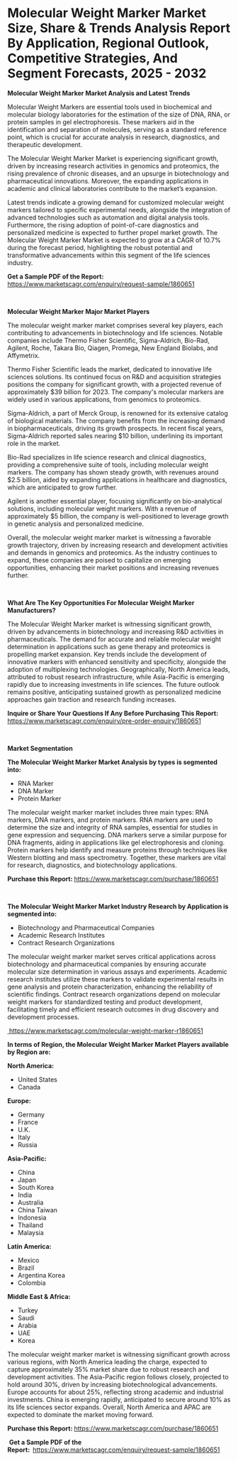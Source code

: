 <p><h1>Molecular Weight Marker Market Size, Share & Trends Analysis Report By Application, Regional Outlook, Competitive Strategies, And Segment Forecasts, 2025 - 2032</h1></p><p><strong>Molecular Weight Marker Market Analysis and Latest Trends</strong></p>
<p><p>Molecular Weight Markers are essential tools used in biochemical and molecular biology laboratories for the estimation of the size of DNA, RNA, or protein samples in gel electrophoresis. These markers aid in the identification and separation of molecules, serving as a standard reference point, which is crucial for accurate analysis in research, diagnostics, and therapeutic development.</p><p>The Molecular Weight Marker Market is experiencing significant growth, driven by increasing research activities in genomics and proteomics, the rising prevalence of chronic diseases, and an upsurge in biotechnology and pharmaceutical innovations. Moreover, the expanding applications in academic and clinical laboratories contribute to the market’s expansion. </p><p>Latest trends indicate a growing demand for customized molecular weight markers tailored to specific experimental needs, alongside the integration of advanced technologies such as automation and digital analysis tools. Furthermore, the rising adoption of point-of-care diagnostics and personalized medicine is expected to further propel market growth. The Molecular Weight Marker Market is expected to grow at a CAGR of 10.7% during the forecast period, highlighting the robust potential and transformative advancements within this segment of the life sciences industry.</p></p>
<p><strong>Get a Sample PDF of the Report:&nbsp;</strong> <a href="https://www.marketscagr.com/enquiry/request-sample/1860651?utm_campaign=2527&utm_medium=2&utm_source=Github&utm_content=ia&utm_term=12042025&utm_id=molecular-weight-marker">https://www.marketscagr.com/enquiry/request-sample/1860651</a></p>
<p>&nbsp;</p>
<p><strong>Molecular Weight Marker Major Market Players</strong></p>
<p><p>The molecular weight marker market comprises several key players, each contributing to advancements in biotechnology and life sciences. Notable companies include Thermo Fisher Scientific, Sigma-Aldrich, Bio-Rad, Agilent, Roche, Takara Bio, Qiagen, Promega, New England Biolabs, and Affymetrix. </p><p>Thermo Fisher Scientific leads the market, dedicated to innovative life sciences solutions. Its continued focus on R&D and acquisition strategies positions the company for significant growth, with a projected revenue of approximately $39 billion for 2023. The company's molecular markers are widely used in various applications, from genomics to proteomics.</p><p>Sigma-Aldrich, a part of Merck Group, is renowned for its extensive catalog of biological materials. The company benefits from the increasing demand in biopharmaceuticals, driving its growth prospects. In recent fiscal years, Sigma-Aldrich reported sales nearing $10 billion, underlining its important role in the market.</p><p>Bio-Rad specializes in life science research and clinical diagnostics, providing a comprehensive suite of tools, including molecular weight markers. The company has shown steady growth, with revenues around $2.5 billion, aided by expanding applications in healthcare and diagnostics, which are anticipated to grow further.</p><p>Agilent is another essential player, focusing significantly on bio-analytical solutions, including molecular weight markers. With a revenue of approximately $5 billion, the company is well-positioned to leverage growth in genetic analysis and personalized medicine.</p><p>Overall, the molecular weight marker market is witnessing a favorable growth trajectory, driven by increasing research and development activities and demands in genomics and proteomics. As the industry continues to expand, these companies are poised to capitalize on emerging opportunities, enhancing their market positions and increasing revenues further.</p></p>
<p>&nbsp;</p>
<p><strong>What Are The Key Opportunities For Molecular Weight Marker Manufacturers?</strong></p>
<p><p>The Molecular Weight Marker market is witnessing significant growth, driven by advancements in biotechnology and increasing R&D activities in pharmaceuticals. The demand for accurate and reliable molecular weight determination in applications such as gene therapy and proteomics is propelling market expansion. Key trends include the development of innovative markers with enhanced sensitivity and specificity, alongside the adoption of multiplexing technologies. Geographically, North America leads, attributed to robust research infrastructure, while Asia-Pacific is emerging rapidly due to increasing investments in life sciences. The future outlook remains positive, anticipating sustained growth as personalized medicine approaches gain traction and research funding increases.</p></p>
<p><strong>Inquire or Share Your Questions If Any Before Purchasing This Report:</strong> <a href="https://www.marketscagr.com/enquiry/pre-order-enquiry/1860651?utm_campaign=2527&utm_medium=2&utm_source=Github&utm_content=ia&utm_term=12042025&utm_id=molecular-weight-marker">https://www.marketscagr.com/enquiry/pre-order-enquiry/1860651</a></p>
<p>&nbsp;</p>
<p><strong>Market Segmentation</strong></p>
<p><strong>The Molecular Weight Marker Market Analysis by types is segmented into:</strong></p>
<p><ul><li>RNA Marker</li><li>DNA Marker</li><li>Protein Marker</li></ul></p>
<p><p>The molecular weight marker market includes three main types: RNA markers, DNA markers, and protein markers. RNA markers are used to determine the size and integrity of RNA samples, essential for studies in gene expression and sequencing. DNA markers serve a similar purpose for DNA fragments, aiding in applications like gel electrophoresis and cloning. Protein markers help identify and measure proteins through techniques like Western blotting and mass spectrometry. Together, these markers are vital for research, diagnostics, and biotechnology applications.</p></p>
<p><strong>Purchase this Report:&nbsp;</strong><a href="https://www.marketscagr.com/purchase/1860651?utm_campaign=2527&utm_medium=2&utm_source=Github&utm_content=ia&utm_term=12042025&utm_id=molecular-weight-marker">https://www.marketscagr.com/purchase/1860651</a></p>
<p>&nbsp;</p>
<p><strong>The Molecular Weight Marker Market Industry Research by Application is segmented into:</strong></p>
<p><ul><li>Biotechnology and Pharmaceutical Companies</li><li>Academic Research Institutes</li><li>Contract Research Organizations</li></ul></p>
<p><p>The molecular weight marker market serves critical applications across biotechnology and pharmaceutical companies by ensuring accurate molecular size determination in various assays and experiments. Academic research institutes utilize these markers to validate experimental results in gene analysis and protein characterization, enhancing the reliability of scientific findings. Contract research organizations depend on molecular weight markers for standardized testing and product development, facilitating timely and efficient research outcomes in drug discovery and development processes.</p></p>
<p><a href="https://www.marketscagr.com/molecular-weight-marker-r1860651?utm_campaign=2527&utm_medium=2&utm_source=Github&utm_content=ia&utm_term=12042025&utm_id=molecular-weight-marker">&nbsp;https://www.marketscagr.com/molecular-weight-marker-r1860651</a></p>
<p><strong>In terms of Region, the Molecular Weight Marker Market Players available by Region are:</strong></p>
<p>
    <p> <strong> North America: </strong>
        <ul>
            <li>United States</li>
            <li>Canada</li>
        </ul>
        </p> 
    <p> <strong> Europe: </strong>
        <ul>
            <li>Germany</li>
            <li>France</li>
            <li>U.K.</li>
            <li>Italy</li>
            <li>Russia</li>
        </ul>
        </p> 
    <p> <strong> Asia-Pacific: </strong>
        <ul>
            <li>China</li>
            <li>Japan</li>
            <li>South Korea</li>
            <li>India</li>
            <li>Australia</li>
            <li>China Taiwan</li>
            <li>Indonesia</li>
            <li>Thailand</li>
            <li>Malaysia</li>
        </ul>
        </p> 
    <p> <strong> Latin America: </strong>
        <ul>
            <li>Mexico</li>
            <li>Brazil</li>
            <li>Argentina Korea</li>
            <li>Colombia</li>
        </ul>
        </p> 
    <p> <strong> Middle East & Africa: </strong>
        <ul>
            <li>Turkey</li>
            <li>Saudi</li>
            <li>Arabia</li>
            <li>UAE</li>
            <li>Korea</li>
        </ul>
    </p>
    </p>
<p><p>The molecular weight marker market is witnessing significant growth across various regions, with North America leading the charge, expected to capture approximately 35% market share due to robust research and development activities. The Asia-Pacific region follows closely, projected to hold around 30%, driven by increasing biotechnological advancements. Europe accounts for about 25%, reflecting strong academic and industrial investments. China is emerging rapidly, anticipated to secure around 10% as its life sciences sector expands. Overall, North America and APAC are expected to dominate the market moving forward.</p></p>
<p><strong>Purchase this Report: </strong><a href="https://www.marketscagr.com/purchase/1860651?utm_campaign=2527&utm_medium=2&utm_source=Github&utm_content=ia&utm_term=12042025&utm_id=molecular-weight-marker">https://www.marketscagr.com/purchase/1860651</a></p>
<p>&nbsp;<strong>Get a Sample PDF of the Report:&nbsp;&nbsp;</strong><a href="https://www.marketscagr.com/enquiry/request-sample/1860651?utm_campaign=2527&utm_medium=2&utm_source=Github&utm_content=ia&utm_term=12042025&utm_id=molecular-weight-marker">https://www.marketscagr.com/enquiry/request-sample/1860651</a></p>
<p><strong></strong></p>
<p><p></p><p></p><p></p></p>
